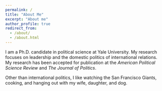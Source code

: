 ```yaml
---
permalink: /
title: "About Me"
excerpt: "About me"
author_profile: true
redirect_from: 
  - /about/
  - /about.html
---
```


<meta name="google-site-verification" content="EDAHzYo6RWZQVhUo4HV_10zKY_kttV32kq0W962Ncu4" />

I am a Ph.D. candidate in political science at Yale University. My research focuses on leadership and the domestic politics of international relations. My research has been accepted for publication at the <i>American Political Science Review</i> and <i>The Journal of Politics</i>.

Other than international politics, I like watching the San Francisco Giants, cooking, and hanging out with my wife, daughter, and dog.
